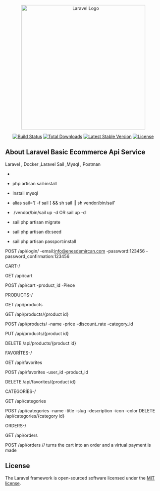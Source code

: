 <p align="center"><a href="https://laravel.com" target="_blank"><img src="https://raw.githubusercontent.com/laravel/art/master/logo-lockup/5%20SVG/2%20CMYK/1%20Full%20Color/laravel-logolockup-cmyk-red.svg" width="400" alt="Laravel Logo"></a></p>

<p align="center">
<a href="https://travis-ci.org/laravel/framework"><img src="https://travis-ci.org/laravel/framework.svg" alt="Build Status"></a>
<a href="https://packagist.org/packages/laravel/framework"><img src="https://img.shields.io/packagist/dt/laravel/framework" alt="Total Downloads"></a>
<a href="https://packagist.org/packages/laravel/framework"><img src="https://img.shields.io/packagist/v/laravel/framework" alt="Latest Stable Version"></a>
<a href="https://packagist.org/packages/laravel/framework"><img src="https://img.shields.io/packagist/l/laravel/framework" alt="License"></a>
</p>

## About Laravel Basic Ecommerce Api Service

Laravel , Docker ,Laravel Sail ,Mysql , Postman

-

 - php artisan sail:install
 - Install mysql
 - alias sail='[ -f sail ] && sh sail || sh vendor/bin/sail'
 - ./vendor/bin/sail up -d OR sail up -d
 - sail php artisan migrate
 - sail php artisan db:seed
 - sail php artisan passport:install


POST /api/login/
	-email:info@enesdemircan.com
	-password:123456
	-password_confirmation:123456


CART-/

GET /api/cart

POST /api/cart
	-product_id
	-Piece

PRODUCTS-/

GET  /api/products

GET   /api/products/{product id}

POST /api/products/
	-name
	-price
	-discount_rate
	-category_id

PUT /api/products/{product id}

DELETE /api/products/{product id}


FAVORİTES-/

GET /api/favorites

POST /api/favorites
	-user_id
	-product_id

DELETE /api/favorites/{product id}

CATEGORİES-/

GET /api/categories

POST /api/categories
	-name
	-title
	-slug
	-description
	-icon
	-color
DELETE /api/categories/{category id}

ORDERS-/

GET /api/orders

POST /api/orders // turns the cart into an order and a virtual payment is made

## License

The Laravel framework is open-sourced software licensed under the [MIT license](https://opensource.org/licenses/MIT).
